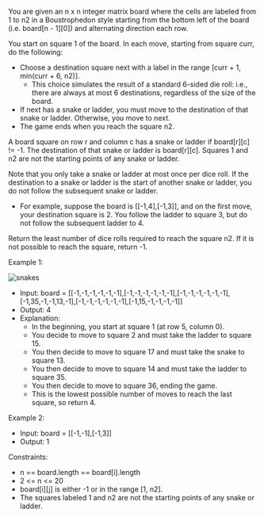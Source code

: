 You are given an n x n integer matrix board where the cells are labeled from 1 to n2 in a Boustrophedon style starting from the bottom left of the board (i.e. board[n - 1][0]) and alternating direction each row.

You start on square 1 of the board. In each move, starting from square curr, do the following:

- Choose a destination square next with a label in the range [curr + 1, min(curr + 6, n2)].
    - This choice simulates the result of a standard 6-sided die roll: i.e., there are always at most 6 destinations, regardless of the size of the board.
- If next has a snake or ladder, you must move to the destination of that snake or ladder. Otherwise, you move to next.
- The game ends when you reach the square n2.

A board square on row r and column c has a snake or ladder if board[r][c] != -1. The destination of that snake or ladder is board[r][c]. Squares 1 and n2 are not the starting points of any snake or ladder.

Note that you only take a snake or ladder at most once per dice roll. If the destination to a snake or ladder is the start of another snake or ladder, you do not follow the subsequent snake or ladder.

- For example, suppose the board is [[-1,4],[-1,3]], and on the first move, your destination square is 2. You follow the ladder to square 3, but do not follow the subsequent ladder to 4.

Return the least number of dice rolls required to reach the square n2. If it is not possible to reach the square, return -1.

Example 1:

![snakes](https://github.com/user-attachments/assets/d50adaa1-c78a-465e-ad46-4823f3b33e89)

- Input: board = [[-1,-1,-1,-1,-1,-1],[-1,-1,-1,-1,-1,-1],[-1,-1,-1,-1,-1,-1],[-1,35,-1,-1,13,-1],[-1,-1,-1,-1,-1,-1],[-1,15,-1,-1,-1,-1]]
- Output: 4
- Explanation:
  - In the beginning, you start at square 1 (at row 5, column 0).
  - You decide to move to square 2 and must take the ladder to square 15.
  - You then decide to move to square 17 and must take the snake to square 13.
  - You then decide to move to square 14 and must take the ladder to square 35.
  - You then decide to move to square 36, ending the game.
  - This is the lowest possible number of moves to reach the last square, so return 4.

Example 2:
- Input: board = [[-1,-1],[-1,3]]
- Output: 1

Constraints:
- n == board.length == board[i].length
- 2 <= n <= 20
- board[i][j] is either -1 or in the range [1, n2].
- The squares labeled 1 and n2 are not the starting points of any snake or ladder.
